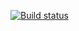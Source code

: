 [![Build status](https://ci.appveyor.com/api/projects/status/kyamnyj8wfjwo56a?svg=true)](https://ci.appveyor.com/project/ETarkhanova/pageobject)
